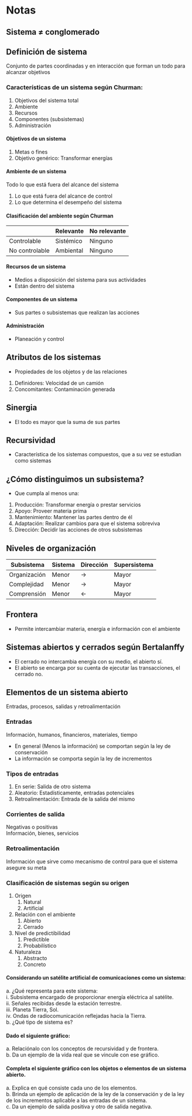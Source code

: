 # Notas

## Sistema ≠ conglomerado

## Definición de sistema
Conjunto de partes coordinadas y en interacción que forman un todo para alcanzar objetivos  

### Características de un sistema según Churman:
1. Objetivos del sistema total  
2. Ambiente  
3. Recursos  
4. Componentes (subsistemas)  
5. Administración  

#### Objetivos de un sistema
1. Metas o fines  
2. Objetivo genérico: Transformar energías  

#### Ambiente de un sistema
Todo lo que está fuera del alcance del sistema  
1. Lo que está fuera del alcance de control  
2. Lo que determina el desempeño del sistema  

#### Clasificación del ambiente según Churman
|                  | Relevante | No relevante |
|------------------|-----------|--------------|
| Controlable      | Sistémico | Ninguno      |
| No controlable   | Ambiental | Ninguno      |

#### Recursos de un sistema
- Medios a disposición del sistema para sus actividades  
- Están dentro del sistema  

#### Componentes de un sistema
- Sus partes o subsistemas que realizan las acciones  

#### Administración
- Planeación y control  

## Atributos de los sistemas
- Propiedades de los objetos y de las relaciones  
1. Definidores: Velocidad de un camión  
2. Concomitantes: Contaminación generada  

## Sinergia
- El todo es mayor que la suma de sus partes  

## Recursividad
- Característica de los sistemas compuestos, que a su vez se estudian como sistemas  

## ¿Cómo distinguimos un subsistema?
- Que cumpla al menos una:  
1. Producción: Transformar energía o prestar servicios  
2. Apoyo: Proveer materia prima  
3. Mantenimiento: Mantener las partes dentro de él  
4. Adaptación: Realizar cambios para que el sistema sobreviva  
5. Dirección: Decidir las acciones de otros subsistemas  

## Niveles de organización
| Subsistema     | Sistema | Dirección | Supersistema |
|----------------|---------|-----------|--------------|
| Organización   | Menor   | ->        | Mayor        |
| Complejidad    | Menor   | ->        | Mayor        |
| Comprensión    | Menor   | <-        | Mayor        |

## Frontera
- Permite intercambiar materia, energía e información con el ambiente  

## Sistemas abiertos y cerrados según Bertalanffy
- El cerrado no intercambia energía con su medio, el abierto sí.  
- El abierto se encarga por su cuenta de ejecutar las transacciones, el cerrado no.  

## Elementos de un sistema abierto
Entradas, procesos, salidas y retroalimentación  

### Entradas
Información, humanos, financieros, materiales, tiempo  
- En general (Menos la información) se comportan según la ley de conservación  
- La información se comporta según la ley de incrementos  

### Tipos de entradas
1. En serie: Salida de otro sistema  
2. Aleatorio: Estadísticamente, entradas potenciales  
3. Retroalimentación: Entrada de la salida del mismo  

### Corrientes de salida
Negativas o positivas  
Información, bienes, servicios  

### Retroalimentación
Información que sirve como mecanismo de control para que el sistema asegure su meta  

### Clasificación de sistemas según su origen
1. Origen  
   1. Natural  
   2. Artificial  
2. Relación con el ambiente  
   1. Abierto  
   2. Cerrado  
3. Nivel de predictibilidad  
   1. Predictible  
   2. Probabilístico  
4. Naturaleza  
   1. Abstracto  
   2. Concreto  

#### Considerando un satélite artificial de comunicaciones como un sistema:
a. ¿Qué representa para este sistema:  
   i. Subsistema encargado de proporcionar energía eléctrica al satélite.  
   ii. Señales recibidas desde la estación terrestre.  
   iii. Planeta Tierra, Sol.  
   iv. Ondas de radiocomunicación reflejadas hacia la Tierra.  
b. ¿Qué tipo de sistema es?

#### Dado el siguiente gráfico:
a. Relaciónalo con los conceptos de recursividad y de frontera.  
b. Da un ejemplo de la vida real que se vincule con ese gráfico.  

#### Completa el siguiente gráfico con los objetos o elementos de un sistema abierto.
a. Explica en qué consiste cada uno de los elementos.  
b. Brinda un ejemplo de aplicación de la ley de la conservación y de la ley de los incrementos aplicable a las entradas de un sistema.  
c. Da un ejemplo de salida positiva y otro de salida negativa.  

